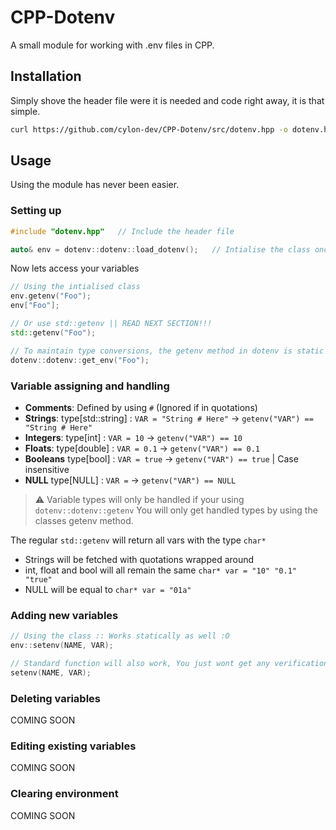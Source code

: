 # CPP-Dotenv
A small module for working with .env files in CPP.

## Installation
Simply shove the header file were it is needed and code right away, it is that simple.

```sh
curl https://github.com/cylon-dev/CPP-Dotenv/src/dotenv.hpp -o dotenv.hpp
```

## Usage
Using the module has never been easier.

### Setting up
```cpp
#include "dotenv.hpp"   // Include the header file

auto& env = dotenv::dotenv::load_dotenv();   // Intialise the class once and your ready to go
```

Now lets access your variables
```cpp
// Using the intialised class
env.getenv("Foo");
env["Foo"];

// Or use std::getenv || READ NEXT SECTION!!!
std::getenv("Foo");

// To maintain type conversions, the getenv method in dotenv is static :D
dotenv::dotenv::get_env("Foo");
```

### Variable assigning and handling
* **Comments**: Defined by using `#` (Ignored if in quotations)
* **Strings**: type[std::string] : `VAR = "String # Here"` -> `getenv("VAR") == "String # Here"`
* **Integers**: type[int] : `VAR = 10` -> `getenv("VAR") == 10`
* **Floats**: type[double] : `VAR = 0.1` -> `getenv("VAR") == 0.1`
* **Booleans** type[bool] : `VAR = true` -> `getenv("VAR") == true`   | Case insensitive
* **NULL** type[NULL] : `VAR =` -> `getenv("VAR") == NULL`

> ⚠️ Variable types will only be handled if your using `dotenv::dotenv::getenv`
You will only get handled types by using the classes getenv method.

The regular `std::getenv` will return all vars with the type `char*`

* Strings will be fetched with quotations wrapped around
* int, float and bool will all remain the same `char* var = "10" "0.1" "true"`
* NULL will be equal to `char* var = "01a"`

### Adding new variables
```cpp
// Using the class :: Works statically as well :O
env::setenv(NAME, VAR);

// Standard function will also work, You just wont get any verification before its added
setenv(NAME, VAR);
```

### Deleting variables
COMING SOON

### Editing existing variables
COMING SOON

### Clearing environment
COMING SOON

